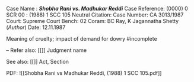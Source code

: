 Case Name : ***Shobha Rani vs. Madhukar Reddi***
Case Reference: (0000) 0 SCR 00 :  (1988) 1 SCC 105
Neutral Citation:
Case Number: CA 3013/1987
Court: Supreme Court
Bench: 02
Coram: BC Ray, K Jagannatha Shetty (*Author*)
Date: 12.11.1987

Meaning of cruelty; impact of demand for dowry #incomplete 

–
Refer also:
[[]]
Judgment name

See also:
[[]] 
Act, Section

PDF:
![[Shobha Rani vs Madhukar Reddi, (1988) 1 SCC 105.pdf]]